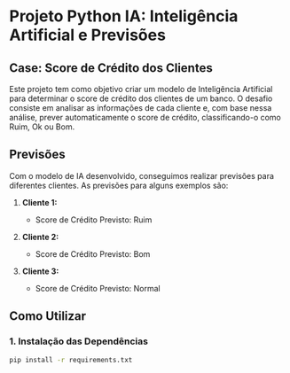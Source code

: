 # Projeto Python IA: Inteligência Artificial e Previsões

## Case: Score de Crédito dos Clientes

Este projeto tem como objetivo criar um modelo de Inteligência Artificial para determinar o score de crédito dos clientes de um banco. O desafio consiste em analisar as informações de cada cliente e, com base nessa análise, prever automaticamente o score de crédito, classificando-o como Ruim, Ok ou Bom.

## Previsões

Com o modelo de IA desenvolvido, conseguimos realizar previsões para diferentes clientes. As previsões para alguns exemplos são:

1. **Cliente 1:**
   - Score de Crédito Previsto: Ruim

2. **Cliente 2:**
   - Score de Crédito Previsto: Bom

3. **Cliente 3:**
   - Score de Crédito Previsto: Normal

## Como Utilizar

### 1. Instalação das Dependências

```bash
pip install -r requirements.txt
